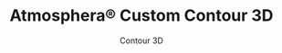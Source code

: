 ---
title: "Atmosphera® Custom Contour 3D"
image_primary: "img/Arktura-Atmosphera-Contour-3D-Kansas-City-MO_WEB_3-1600x1078.jpg"
image_secondary: "img/Atmosphera-Contour-3D-Coty-CalabasasCA_WEB_3-1.jpg"
description: ""
designer: "Arktura"
subtitle: "Contour 3D"
href: "https://arktura.com/product/atmosphera-contour-3d/"
tags: 
  - "arktura"
  - "Acoustic"
  - "Ceiling Baffles"
  - "ceiling-baffles"
category: "ceiling-baffles"
manufacturer: "Arktura"
slug: "/manufacturers/arktura/ceiling-baffles/arktura-atmosphera-custom-contour-3-d"
---